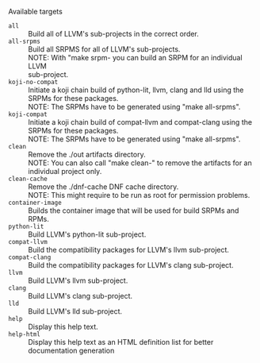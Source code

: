 Available targets
<dl>
<dt><code>all</code></dt><dd>Build all of LLVM's sub-projects in the correct order.</dd>
<dt><code>all-srpms</code></dt><dd>Build all SRPMS for all of LLVM's sub-projects.<br/>
 NOTE: With "make srpm-<PROJECT> you can build an SRPM for an individual LLVM<br/>
 sub-project.</dd>
<dt><code>koji-no-compat</code></dt><dd>Initiate a koji chain build of python-lit, llvm, clang and lld using the<br/>
 SRPMs for these packages.<br/>
 NOTE: The SRPMs have to be generated using "make all-srpms".</dd>
<dt><code>koji-compat</code></dt><dd>Initiate a koji chain build of compat-llvm and compat-clang using the<br/>
 SRPMs for these packages.<br/>
 NOTE: The SRPMs have to be generated using "make all-srpms".</dd>
<dt><code>clean</code></dt><dd>Remove the ./out artifacts directory.<br/>
 NOTE: You can also call "make clean-<PROJECT>" to remove the artifacts for an<br/>
 individual project only.</dd>
<dt><code>clean-cache</code></dt><dd>Remove the ./dnf-cache DNF cache directory.<br/>
 NOTE: This might require to be run as root for permission problems.</dd>
<dt><code>container-image</code></dt><dd>Builds the container image that will be used for build SRPMs and RPMs.</dd>
<dt><code>python-lit</code></dt><dd>Build LLVM's python-lit sub-project.</dd>
<dt><code>compat-llvm</code></dt><dd>Build the compatibility packages for LLVM's llvm sub-project.</dd>
<dt><code>compat-clang</code></dt><dd>Build the compatibility packages for LLVM's clang sub-project.</dd>
<dt><code>llvm</code></dt><dd>Build LLVM's llvm sub-project.</dd>
<dt><code>clang</code></dt><dd>Build LLVM's clang sub-project.</dd>
<dt><code>lld</code></dt><dd>Build LLVM's lld sub-project.</dd>
<dt><code>help</code></dt><dd>Display this help text.</dd>
<dt><code>help-html</code></dt><dd>Display this help text as an HTML definition list for better documentation generation</dd>
</dl>